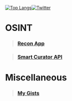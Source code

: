 [![Top Langs](https://github-readme-stats.vercel.app/api/top-langs/?username=hostinfodev&hide=css,html,shell,batchfile,hack)](https://github.com/anuraghazra/github-readme-stats)[![Twitter](https://img.shields.io/badge/Twitter-%231DA1F2.svg?style=for-the-badge&logo=Twitter&logoColor=white)](https://twitter.com/rec0ndev)

# __OSINT__
> ### [Recon App](https://recon.us.com)

> ### [Smart Curator API](https://rapidapi.com/asyncisneat/api/smart-curator/)

# __Miscellaneous__
> ### [ My Gists](https://gist.github.com/hostinfodev)

